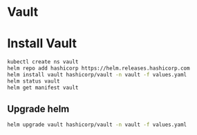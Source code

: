 # Vault

# Install Vault
```bash
kubectl create ns vault
helm repo add hashicorp https://helm.releases.hashicorp.com
helm install vault hashicorp/vault -n vault -f values.yaml
helm status vault
helm get manifest vault
```

## Upgrade helm

```bash
helm upgrade vault hashicorp/vault -n vault -f values.yaml
```

